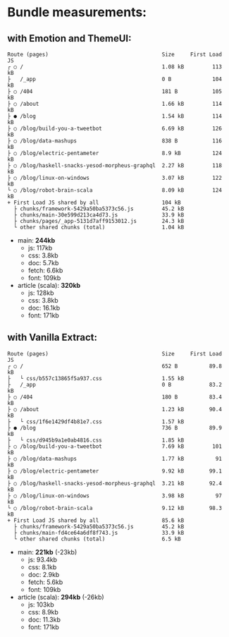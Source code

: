 # Bundle measurements:

## with Emotion and ThemeUI:

```
Route (pages)                                    Size     First Load JS
┌ ○ /                                            1.08 kB         113 kB
├   /_app                                        0 B             104 kB
├ ○ /404                                         181 B           105 kB
├ ○ /about                                       1.66 kB         114 kB
├ ● /blog                                        1.54 kB         114 kB
├ ○ /blog/build-you-a-tweetbot                   6.69 kB         126 kB
├ ○ /blog/data-mashups                           838 B           116 kB
├ ○ /blog/electric-pentameter                    8.9 kB          124 kB
├ ○ /blog/haskell-snacks-yesod-morpheus-graphql  2.27 kB         118 kB
├ ○ /blog/linux-on-windows                       3.07 kB         122 kB
└ ○ /blog/robot-brain-scala                      8.09 kB         124 kB
+ First Load JS shared by all                    104 kB
  ├ chunks/framework-5429a50ba5373c56.js         45.2 kB
  ├ chunks/main-30e599d213ca4d73.js              33.9 kB
  ├ chunks/pages/_app-5131d7aff9153012.js        24.3 kB
  └ other shared chunks (total)                  1.04 kB
```

- main: **244kb**
  - js: 117kb
  - css: 3.8kb
  - doc: 5.7kb
  - fetch: 6.6kb
  - font: 109kb
- article (scala): **320kb**
  - js: 128kb
  - css: 3.8kb
  - doc: 16.1kb
  - font: 171kb

## with Vanilla Extract:

```
Route (pages)                                    Size     First Load JS
┌ ○ /                                            652 B          89.8 kB
├   └ css/b557c13865f5a937.css                   1.55 kB
├   /_app                                        0 B            83.2 kB
├ ○ /404                                         180 B          83.4 kB
├ ○ /about                                       1.23 kB        90.4 kB
├   └ css/1f6e1429df4b81e7.css                   1.57 kB
├ ● /blog                                        736 B          89.9 kB
├   └ css/d945b9a1e0ab4816.css                   1.85 kB
├ ○ /blog/build-you-a-tweetbot                   7.69 kB         101 kB
├ ○ /blog/data-mashups                           1.77 kB          91 kB
├ ○ /blog/electric-pentameter                    9.92 kB        99.1 kB
├ ○ /blog/haskell-snacks-yesod-morpheus-graphql  3.21 kB        92.4 kB
├ ○ /blog/linux-on-windows                       3.98 kB          97 kB
└ ○ /blog/robot-brain-scala                      9.12 kB        98.3 kB
+ First Load JS shared by all                    85.6 kB
  ├ chunks/framework-5429a50ba5373c56.js         45.2 kB
  ├ chunks/main-fd4ce64a6df8f743.js              33.9 kB
  └ other shared chunks (total)                  6.5 kB
```

- main: **221kb** (-23kb)
  - js: 93.4kb
  - css: 8.1kb
  - doc: 2.9kb
  - fetch: 5.6kb
  - font: 109kb
- article (scala): **294kb** (-26kb)
  - js: 103kb
  - css: 8.9kb
  - doc: 11.3kb
  - font: 171kb
